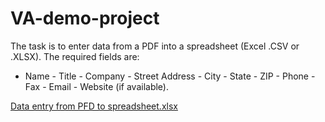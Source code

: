 # VA-demo-project  
The task is to enter data from a PDF into a spreadsheet (Excel .CSV or .XLSX). The required fields are:

- Name  - Title  - Company  - Street Address  - City  - State  - ZIP  - Phone  - Fax  - Email  - Website (if available).


[Data entry from PFD to spreadsheet.xlsx](https://github.com/user-attachments/files/18551674/Data.entry.from.PFD.to.spreadsheet.xlsx)
